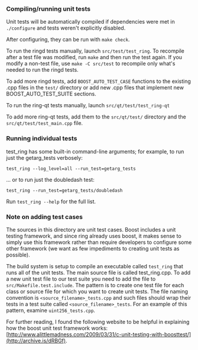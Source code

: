 ### Compiling/running unit tests

Unit tests will be automatically compiled if dependencies were met in `./configure`
and tests weren't explicitly disabled.

After configuring, they can be run with `make check`.

To run the ringd tests manually, launch `src/test/test_ring`. To recompile
after a test file was modified, run `make` and then run the test again. If you
modify a non-test file, use `make -C src/test` to recompile only what's needed
to run the ringd tests.

To add more ringd tests, add `BOOST_AUTO_TEST_CASE` functions to the existing
.cpp files in the `test/` directory or add new .cpp files that
implement new BOOST_AUTO_TEST_SUITE sections.

To run the ring-qt tests manually, launch `src/qt/test/test_ring-qt`

To add more ring-qt tests, add them to the `src/qt/test/` directory and
the `src/qt/test/test_main.cpp` file.

### Running individual tests

test_ring has some built-in command-line arguments; for
example, to run just the getarg_tests verbosely:

    test_ring --log_level=all --run_test=getarg_tests

... or to run just the doubledash test:

    test_ring --run_test=getarg_tests/doubledash

Run `test_ring --help` for the full list.

### Note on adding test cases

The sources in this directory are unit test cases.  Boost includes a
unit testing framework, and since ring already uses boost, it makes
sense to simply use this framework rather than require developers to
configure some other framework (we want as few impediments to creating
unit tests as possible).

The build system is setup to compile an executable called `test_ring`
that runs all of the unit tests.  The main source file is called
test_ring.cpp. To add a new unit test file to our test suite you need
to add the file to `src/Makefile.test.include`. The pattern is to create
one test file for each class or source file for which you want to create
unit tests.  The file naming convention is `<source_filename>_tests.cpp`
and such files should wrap their tests in a test suite
called `<source_filename>_tests`. For an example of this pattern,
examine `uint256_tests.cpp`.

For further reading, I found the following website to be helpful in
explaining how the boost unit test framework works:
[http://www.alittlemadness.com/2009/03/31/c-unit-testing-with-boosttest/](http://archive.is/dRBGf).
